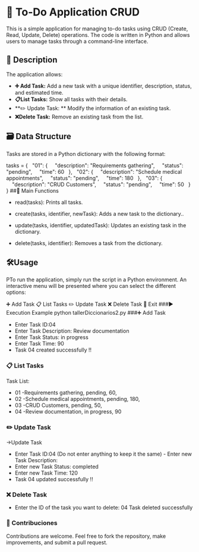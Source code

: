 # 📝 To-Do Application CRUD

This is a simple application for managing to-do tasks using CRUD (Create, Read, Update, Delete) operations. The code is written in Python and allows users to manage tasks through a command-line interface.

## 📄 Description

The application allows:
- **➕ Add Task:**  Add a new task with a unique identifier, description, status, and estimated time.
- **📋List Tasks:** Show all tasks with their details.
- **✏️ Update Task: ** Modify the information of an existing task.
- **❌Delete Task:** Remove an existing task from the list.

## 🗃️ Data Structure

Tasks are stored in a Python dictionary with the following format:

tasks = {
  "01": {
    "description": "Requirements gathering",
    "status": "pending",
    "time": 60
  },
  "02": {
    "description": "Schedule medical appointments",
    "status": "pending",
    "time": 180
  },
  "03": {
    "description": "CRUD Customers",
    "status": "pending",
    "time": 50
  }
}
##🔧 Main Functions
- read(tasks): Prints all tasks.

- create(tasks, identifier, newTask): Adds a new task to the dictionary..

- update(tasks, identifier, updatedTask): Updates an existing task in the dictionary.
- delete(tasks, identifier): Removes a task from the dictionary.

## 🛠️Usage
PTo run the application, simply run the script in a Python environment. An interactive menu will be presented where you can select the different options:

➕ Add Task
📋 List Tasks
✏️ Update Task
❌ Delete Task
🚪 Exit
###▶️ Execution Example
python tallerDiccionarios2.py 
###➕ Add Task	
- Enter Task ID:04
- Enter Task Description: Review documentation
- Enter Task Status: in progress
- Enter Task Time: 90
- Task 04 created successfully !!

### 📋 List Tasks
Task List:
-  01 -Requirements gathering, pending, 60,
- 02 -Schedule medical appointments, pending, 180,
- 03 -CRUD Customers, pending, 50, 
- 04 -Review documentation, in progress, 90

### ✏️ Update Task
->Update Task
- Enter Task ID:04
(Do not enter anything to keep it the same) - Enter new Task Description: 
- Enter new Task Status: completed
- Enter new Task Time: 120
- Task 04 updated successfully !!

### ❌  Delete Task
- Enter the ID of the task you want to delete: 04
Task deleted successfully

### 🤝 Contribuciones
Contributions are welcome. Feel free to fork the repository, make improvements, and submit a pull request.



